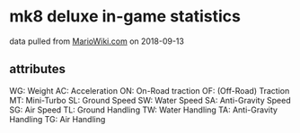 # mk8 deluxe in-game statistics

data pulled from [MarioWiki.com](https://www.mariowiki.com/Mario_Kart_8_Deluxe_in-game_statistics#Statistics_in_in-game_format) on 2018-09-13

## attributes

WG: Weight
AC: Acceleration
ON: On-Road traction
OF: (Off-Road) Traction
MT: Mini-Turbo
SL: Ground Speed
SW: Water Speed
SA: Anti-Gravity Speed
SG: Air Speed
TL: Ground Handling
TW: Water Handling
TA: Anti-Gravity Handling
TG: Air Handling

